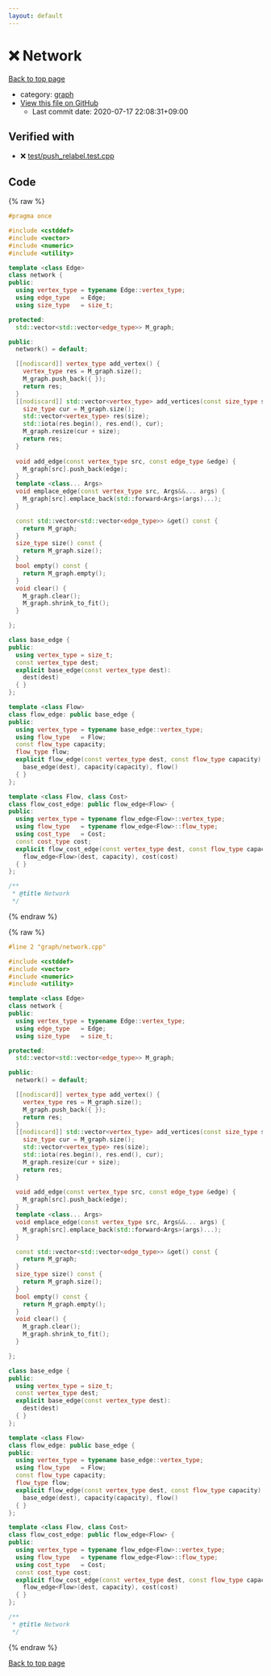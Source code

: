 ```yaml
---
layout: default
---
```


<!-- mathjax config similar to math.stackexchange -->
<script type="text/javascript" async
  src="https://cdnjs.cloudflare.com/ajax/libs/mathjax/2.7.5/MathJax.js?config=TeX-MML-AM_CHTML">
</script>
<script type="text/x-mathjax-config">
  MathJax.Hub.Config({
    TeX: { equationNumbers: { autoNumber: "AMS" }},
    tex2jax: {
      inlineMath: [ ['$','$'] ],
      processEscapes: true
    },
    "HTML-CSS": { matchFontHeight: false },
    displayAlign: "left",
    displayIndent: "2em"
  });
</script>

<script type="text/javascript" src="https://cdnjs.cloudflare.com/ajax/libs/jquery/3.4.1/jquery.min.js"></script>
<script src="https://cdn.jsdelivr.net/npm/jquery-balloon-js@1.1.2/jquery.balloon.min.js" integrity="sha256-ZEYs9VrgAeNuPvs15E39OsyOJaIkXEEt10fzxJ20+2I=" crossorigin="anonymous"></script>
<script type="text/javascript" src="../../assets/js/copy-button.js"></script>
<link rel="stylesheet" href="../../assets/css/copy-button.css" />


# :x: Network

<a href="../../index.html">Back to top page</a>

* category: <a href="../../index.html#f8b0b924ebd7046dbfa85a856e4682c8">graph</a>
* <a href="{{ site.github.repository_url }}/blob/master/graph/network.cpp">View this file on GitHub</a>
    - Last commit date: 2020-07-17 22:08:31+09:00




## Verified with

* :x: <a href="../../verify/test/push_relabel.test.cpp.html">test/push_relabel.test.cpp</a>


## Code

<a id="unbundled"></a>
{% raw %}
```cpp
#pragma once

#include <cstddef>
#include <vector>
#include <numeric>
#include <utility>

template <class Edge>
class network {
public:
  using vertex_type = typename Edge::vertex_type;
  using edge_type   = Edge;
  using size_type   = size_t;

protected:
  std::vector<std::vector<edge_type>> M_graph;

public:
  network() = default;

  [[nodiscard]] vertex_type add_vertex() {
    vertex_type res = M_graph.size();
    M_graph.push_back({ });
    return res;
  }
  [[nodiscard]] std::vector<vertex_type> add_vertices(const size_type size) {
    size_type cur = M_graph.size();
    std::vector<vertex_type> res(size);
    std::iota(res.begin(), res.end(), cur);
    M_graph.resize(cur + size);
    return res;
  }
  
  void add_edge(const vertex_type src, const edge_type &edge) {
    M_graph[src].push_back(edge);
  }
  template <class... Args>
  void emplace_edge(const vertex_type src, Args&&... args) {
    M_graph[src].emplace_back(std::forward<Args>(args)...);
  }

  const std::vector<std::vector<edge_type>> &get() const {
    return M_graph;
  }
  size_type size() const {
    return M_graph.size();
  }
  bool empty() const {
    return M_graph.empty();
  }
  void clear() {
    M_graph.clear();
    M_graph.shrink_to_fit();
  }

};

class base_edge {
public:
  using vertex_type = size_t;
  const vertex_type dest;
  explicit base_edge(const vertex_type dest): 
    dest(dest) 
  { }
};

template <class Flow>
class flow_edge: public base_edge {
public:
  using vertex_type = typename base_edge::vertex_type;
  using flow_type   = Flow;
  const flow_type capacity;
  flow_type flow;
  explicit flow_edge(const vertex_type dest, const flow_type capacity):
    base_edge(dest), capacity(capacity), flow()
  { }
};

template <class Flow, class Cost>
class flow_cost_edge: public flow_edge<Flow> {
public:
  using vertex_type = typename flow_edge<Flow>::vertex_type;
  using flow_type   = typename flow_edge<Flow>::flow_type;
  using cost_type   = Cost;
  const cost_type cost;
  explicit flow_cost_edge(const vertex_type dest, const flow_type capacity, const cost_type cost):
    flow_edge<Flow>(dest, capacity), cost(cost)
  { }
};

/**
 * @title Network
 */
```
{% endraw %}

<a id="bundled"></a>
{% raw %}
```cpp
#line 2 "graph/network.cpp"

#include <cstddef>
#include <vector>
#include <numeric>
#include <utility>

template <class Edge>
class network {
public:
  using vertex_type = typename Edge::vertex_type;
  using edge_type   = Edge;
  using size_type   = size_t;

protected:
  std::vector<std::vector<edge_type>> M_graph;

public:
  network() = default;

  [[nodiscard]] vertex_type add_vertex() {
    vertex_type res = M_graph.size();
    M_graph.push_back({ });
    return res;
  }
  [[nodiscard]] std::vector<vertex_type> add_vertices(const size_type size) {
    size_type cur = M_graph.size();
    std::vector<vertex_type> res(size);
    std::iota(res.begin(), res.end(), cur);
    M_graph.resize(cur + size);
    return res;
  }
  
  void add_edge(const vertex_type src, const edge_type &edge) {
    M_graph[src].push_back(edge);
  }
  template <class... Args>
  void emplace_edge(const vertex_type src, Args&&... args) {
    M_graph[src].emplace_back(std::forward<Args>(args)...);
  }

  const std::vector<std::vector<edge_type>> &get() const {
    return M_graph;
  }
  size_type size() const {
    return M_graph.size();
  }
  bool empty() const {
    return M_graph.empty();
  }
  void clear() {
    M_graph.clear();
    M_graph.shrink_to_fit();
  }

};

class base_edge {
public:
  using vertex_type = size_t;
  const vertex_type dest;
  explicit base_edge(const vertex_type dest): 
    dest(dest) 
  { }
};

template <class Flow>
class flow_edge: public base_edge {
public:
  using vertex_type = typename base_edge::vertex_type;
  using flow_type   = Flow;
  const flow_type capacity;
  flow_type flow;
  explicit flow_edge(const vertex_type dest, const flow_type capacity):
    base_edge(dest), capacity(capacity), flow()
  { }
};

template <class Flow, class Cost>
class flow_cost_edge: public flow_edge<Flow> {
public:
  using vertex_type = typename flow_edge<Flow>::vertex_type;
  using flow_type   = typename flow_edge<Flow>::flow_type;
  using cost_type   = Cost;
  const cost_type cost;
  explicit flow_cost_edge(const vertex_type dest, const flow_type capacity, const cost_type cost):
    flow_edge<Flow>(dest, capacity), cost(cost)
  { }
};

/**
 * @title Network
 */

```
{% endraw %}

<a href="../../index.html">Back to top page</a>

